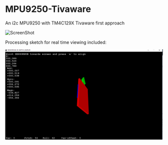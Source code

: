 # MPU9250-Tivaware
An i2c MPU9250 with TM4C129X Tivaware first approach

![ScreenShot](http://www.naylampmechatronics.com/880/modulo-mpu9250-acelerometro-giroscopio-magnetometro-i2c.jpg)

Processing sketch for real time viewing included:

![ScreenShot](https://github.com/PAk-CatchFire/MPU9250-Tivaware/blob/master/MPU9250.PNG)
